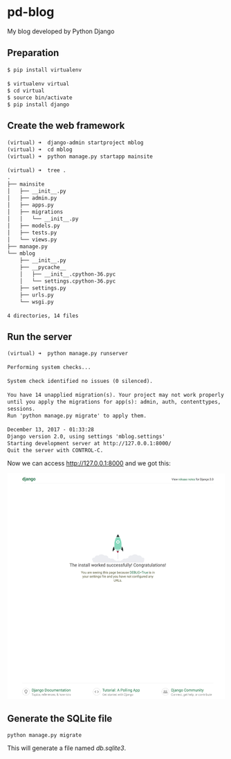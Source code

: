 # pd-blog

My blog developed by Python Django

## Preparation

```
$ pip install virtualenv

$ virtualenv virtual
$ cd virtual
$ source bin/activate
$ pip install django
```

## Create the web framework

```
(virtual) ➜  django-admin startproject mblog
(virtual) ➜  cd mblog
(virtual) ➜  python manage.py startapp mainsite

(virtual) ➜  tree .
.
├── mainsite
│   ├── __init__.py
│   ├── admin.py
│   ├── apps.py
│   ├── migrations
│   │   └── __init__.py
│   ├── models.py
│   ├── tests.py
│   └── views.py
├── manage.py
└── mblog
    ├── __init__.py
    ├── __pycache__
    │   ├── __init__.cpython-36.pyc
    │   └── settings.cpython-36.pyc
    ├── settings.py
    ├── urls.py
    └── wsgi.py

4 directories, 14 files
```

## Run the server

```
(virtual) ➜  python manage.py runserver

Performing system checks...

System check identified no issues (0 silenced).

You have 14 unapplied migration(s). Your project may not work properly until you apply the migrations for app(s): admin, auth, contenttypes, sessions.
Run 'python manage.py migrate' to apply them.

December 13, 2017 - 01:33:28
Django version 2.0, using settings 'mblog.settings'
Starting development server at http://127.0.0.1:8000/
Quit the server with CONTROL-C.

```

Now we can access http://127.0.0.1:8000 and we got this:

![Running screenshot](./picture/run.png)


## Generate the SQLite file

```
python manage.py migrate
```

This will generate a file named *db.sqlite3*.

